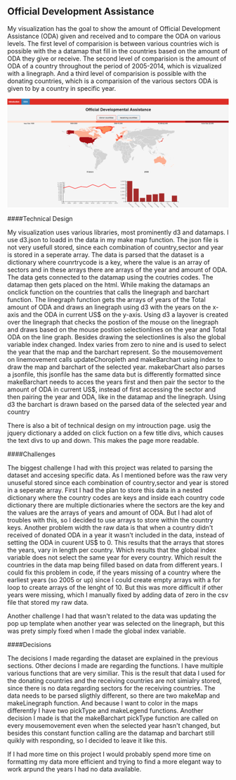 ## Official Development Assistance

My visualization has the goal to show the amount of Official Development Assistance (ODA) given and received
and to compare the ODA on various levels.
The first level of comparision is between various countries wich is possible with the a datamap that fill in
the countries based on the amount of ODA they give or receive. The second level of comparision is the amount of ODA
of a country throughout the period of 2005-2014, which is vizualized with a linegraph. And a third level of comparision
is possible with the donating countries, which is a comparision of the various sectors ODA is given to by a country in specific year.

![](doc/oda_vizualization.png)

####Technical Design

My visualization uses various libraries, most prominently d3 and datamaps. I use d3.json to loadd in the data in my make map function.
The json file is not very usefull stored, since each combination of country,sector and year is stored in a seperate array. The data is
parsed that the dataset is a dictionary where counrtrycode is a key, where the value is an array of sectors and in these arrays there are
arrays of the year and amount of ODA. The data gets connected to the datamap using the coutries codes. The datamap then gets placed on the html.
While making the datamaps an onclick function on the countries that calls the linegraph and barchart
function. The linegraph function gets the arrays of years of the Total amount of ODA and draws an linegraph using d3 with the years on the
x-axis and the ODA in current US$ on the y-axis. Using d3 a layover is created over the linegraph that checks the postion of the mouse on the
linegraph and draws based on the mouse postion selectionlines on the year and Total ODA on the line graph. Besides drawing the selectionlines
is also the global variable index changed. Index varies from zero to nine and is used to select the year that the map and the barchart represent.
So the mousemovement on linemovement calls updateChoropleth and makeBarchart using  index to draw the map and barchart of the selected year.
makebarChart also parses a jsonfile, this jsonfile has the same data but is differently formatted since makeBarchart needs to acces the years
first and then pair the sector to the amount of ODA in current US$, instead of first accessing the sector and then pairing the year and ODA, like
in the datamap and the linegraph. Using d3 the barchart is drawn based on the parsed data of the selected year and country

There is also a bit of technical design on my introuction page. usig the jquery dictionary a added on click fuction on a few title divs,
which causes the text divs to up and down. This makes the page more readable. 

####Challenges

The biggest challenge I had with this project was related to parsing the dataset and accesing specific data. As I mentioned before was the
raw very unuseful stored since each combination of country,sector and year is stored in a seperate array. First I had the plan to store this data
in a nested dictionary where the country codes are keys and inside each country code dictionary there are multiple dictionaries where the sectors
are the key and the values are the arrays of years and amount of ODA. But I had alot of troubles with this, so I decided to use arrays to store within
the country keys. Another problem width the raw data is that when a country didn't received of donated ODA in a year it wasn't included in the data, 
instead of setting the ODA in cuurent US$ to 0. This results that the arrays that stores the years, vary in length per country. Which results that the
global index variable does not select the same year for every country. Which result the countries in the data map being filled based on data from different years.
I could fix this problem in code, if the years missing of a country where the earliest years (so 2005 or up) since I could create empty arrays with a for loop to 
create arrays of the lenght of 10. But this was more difficult if other years were missing, which I manually fixed by adding data of zero in the csv file
that stored my raw data. 

Another challenge I had that wasn't related to the data was updating the pop up template when another year was selected on the linegraph, but this was
prety simply fixed when I made the global index variable. 

####Decisions

The decisions I made regarding the dataset are explained in the previous sections. Other decions I made are regarding the functions. I have multiple various
functions that are very similiar. This is the result that data I used for the donating countries and the receiving countries are not simialry stored,
since there is no data regarding sectors for the receiving countries. The data needs to be parsed sligthly different, so there are two makeMap and 
makeLinegraph function. And because I want to color in the maps differently I have two pickType and makeLegend functions. Another decision I made is that
the makeBarchart pickType function are called on every mousemovement even when the selected year hasn't changed, but besides this constant function calling
are the datamap and barchart still quikly with responding, so I decided to leave it like this.

If I had more time on this project I would probably spend more time on formatting my data more efficient and trying to find a more elegant
way to work arpund the years I had no data available. 


